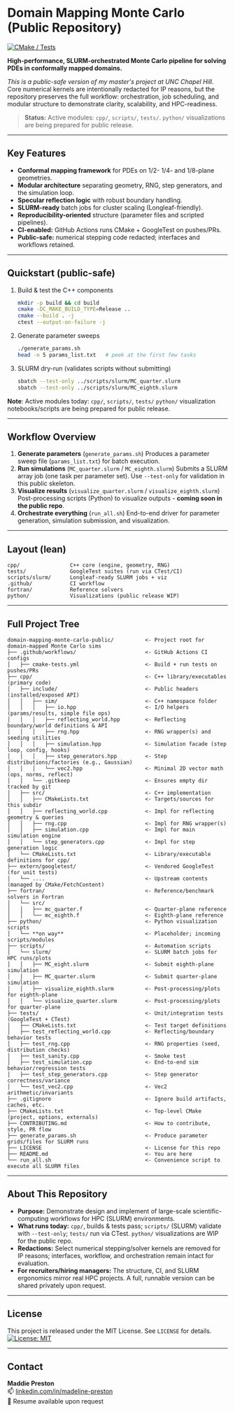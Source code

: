# Domain Mapping Monte Carlo (Public Repository)
[![CMake / Tests](https://github.com/maddiepr/domain-mapping-monte-carlo-public/actions/workflows/cmake-tests.yml/badge.svg?branch=main)](https://github.com/maddiepr/domain-mapping-monte-carlo-public/actions/workflows/cmake-tests.yml)


**High-performance, SLURM-orchestrated Monte Carlo pipeline for solving PDEs in conformally mapped domains.**

*This is a public-safe version of my master's project at UNC Chapel Hill.* Core numerical kernels are intentionally redacted for IP reasons, but the repository preserves the full workflow: orchestration, job scheduling, and modular structure to demonstrate clarity, scalability, and HPC-readiness.

> **Status:** Active modules: `cpp/`, `scripts/`, `tests/`. `python/` visualizations are being prepared for public release.

---

## Key Features

- **Conformal mapping framework** for PDEs on 1/2- 1/4- and 1/8-plane geometries.
- **Modular architecture** separating geometry, RNG, step generators, and the simulation loop.
- **Specular reflection logic** with robust boundary handling.
- **SLURM-ready** batch jobs for cluster scaling (Longleaf-friendly).
- **Reproducibility-oriented** structure (parameter files and scripted pipelines).
- **CI-enabled:** GitHub Actions runs CMake + GoogleTest on pushes/PRs.
- **Public-safe:** numerical stepping code redacted; interfaces and workflows retained.

---

## Quickstart (public-safe)

1. Build & test the C++ components
    ```bash
    mkdir -p build && cd build
    cmake -DC_MAKE_BUILD_TYPE=Release ..
    cmake --build . -j
    ctest --output-on-failure -j
    ```

2. Generate parameter sweeps
    ```bash
    ./generate_params.sh
    head -n 5 params_list.txt   # peek at the first few tasks
    ```

3. SLURM dry-run (validates scripts without submitting)
    ```bash
    sbatch --test-only ../scripts/slurm/MC_quarter.slurm
    sbatch --test-only ../scripts/slurm/MC_eighth.slurm
    ```

**Note**: Active modules today: `cpp/`, `scripts/`, `tests/`
`python/` visualization notebooks/scripts are being prepared for public release. 

---

## Workflow Overview

1. **Generate parameters** (```generate_params.sh```)
    Produces a parameter sweep file (```params_list.txt```) for batch execution.
2. **Run simulations** (```MC_quarter.slurm``` / ```MC_eighth.slurm```)
    Submits a SLURM array job (one task per parameter set). Use ```--test-only``` for validation in this public skeleton.
3. **Visualize results** (```visualize_quarter.slurm``` / ```visualize_eighth.slurm```)
    Post-processing scripts (Python) to visualize outputs - **coming soon in the public repo**.
4. **Orchestrate everything** (```run_all.sh```)
    End-to-end driver for parameter generation, simulation submission, and visualization.

---

## Layout (lean)

```text
cpp/                C++ core (engine, geometry, RNG)
tests/              GoogleTest suites (run via CTest/CI)
scripts/slurm/      Longleaf-ready SLURM jobs + viz
.github/            CI workflow
fortran/            Reference solvers
python/             Visualizations (public release WIP)
```

---

## Full Project Tree

```text
domain-mapping-monte-carlo-public/          <- Project root for domain-mapped Monte Carlo sims
├── .github/workflows/                      <- GitHub Actions CI configs
│   ├── cmake-tests.yml                     <- Build + run tests on pushes/PRs
├── cpp/                                    <- C++ library/executables (primary code)
│   ├── include/                            <- Public headers (installed/exposed API)
│   │   ├── sim/                            <- C++ namespace folder
│   │   │   ├── io.hpp                      <- I/O helpers (params/results, simple file ops)
│   │   │   ├── reflecting_world.hpp        <- Reflecting boundary/world definitions & API
│   │   │   ├── rng.hpp                     <- RNG wrapper(s) and seeding utilities
│   │   │   ├── simulation.hpp              <- Simulation facade (step loop, config, hooks)
│   │   │   ├── step_generators.hpp         <- Step distributions/factories (e.g., Gaussian)
│   │   │   └── vec2.hpp                    <- Minimal 2D vector math (ops, norms, reflect)
│   │   └── .gitkeep                        <- Ensures empty dir tracked by git
│   ├── src/                                <- C++ implementation
│   │   ├── CMakeLists.txt                  <- Targets/sources for this subdir
│   │   ├── reflecting_world.cpp            <- Impl for reflecting geometry & queries
│   │   ├── rng.cpp                         <- Impl for RNG wrapper(s)
│   │   ├── simulation.cpp                  <- Impl for main simulation engine
│   │   └── step_generators.cpp             <- Impl for step generation logic
│   └── CMakeLists.txt                      <- Library/executable definitions for cpp/
├── extern/googletest/                      <- Vendored GoogleTest (for unit tests)
│   └── ....                                <- Upstream contents (managed by CMake/FetchContent)
├── fortran/                                <- Reference/benchmark solvers in Fortran
│   └── src/
│   │   ├── mc_quarter.f                    <- Quarter-plane reference
│   │   └── mc_eighth.f                     <- Eighth-plane reference
├── python/                                 <- Python visualization scripts
│   └── **on way**                          <- Placeholder; incoming scripts/modules
├── scripts/                                <- Automation scripts
│   └── slurm/                              <- SLURM batch jobs for HPC runs/plots
│   │   ├── MC_eight.slurm                  <- Submit eighth-plane simulation
│   │   ├── MC_quarter.slurm                <- Submit quarter-plane simulation
│   │   ├── visualize_eighth.slurm          <- Post-processing/plots for eighth-plane
│   │   └── visualize_quarter.slurm         <- Post-processing/plots for quarter-plane
├── tests/                                  <- Unit/integration tests (GoogleTest + CTest)
│   ├── CMakeLists.txt                      <- Test target definitions
│   ├── test_reflecting_world.cpp           <- Reflecting/boundary behavior tests
│   ├── test_rng.cpp                        <- RNG properties (seed, distribution checks)
│   ├── test_sanity.cpp                     <- Smoke test
│   ├── test_simulation.cpp                 <- End-to-end sim behavior/regression tests
│   ├── test_step_generators.cpp            <- Step generator correctness/variance
│   └── test_vec2.cpp                       <- Vec2 arithmetic/invariants
├── .gitignore                              <- Ignore build artifacts, caches, etc.
├── CMakeLists.txt                          <- Top-level CMake (project, options, externals)
├── CONTRIBUTING.md                         <- How to contribute, style, PR flow
├── generate_params.sh                      <- Produce parameter grids/files for SLURM runs
├── LICENSE                                 <- License for this repo
├── README.md                               <- You are here
└── run_all.sh                              <- Convenience script to execute all SLURM files
```

---

## About This Repository

- **Purpose:** Demonstrate design and implement of large-scale scientific-computing workflows for HPC (SLURM) environments.
- **What runs today:** `cpp/`, builds & tests pass; `scripts/` (SLURM) validate with `--test-only`; `tests/` run via CTest. `python/` visualizations are WIP for the public repo.
- **Redactions:** Select numerical stepping/solver kernels are removed for IP reasons; interfaces, workflow, and orchestration remain intact for evaluation.
- **For recruiters/hiring managers:** The structure, CI, and SLURM ergonomics mirror real HPC projects. A full, runnable version can be shared privately upon request.

---

## License

This project is released under the MIT License. See `LICENSE` for details.
[![License: MIT](https://img.shields.io/badge/License-MIT-lightgrey.svg)](LICENSE)

---

## Contact

**Maddie Preston**  
📫 [linkedin.com/in/madeline-preston](https://www.linkedin.com/in/madeline-preston)  
📄 Resume available upon request
